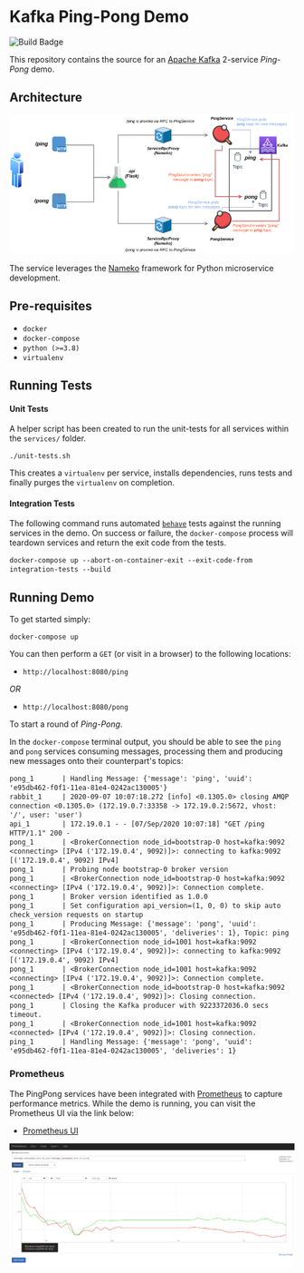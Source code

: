 # Kafka Ping-Pong Demo
 ![Build Badge](https://github.com/AndyMacDroo/kafka-ping-pong/workflows/tests/badge.svg)
 
This repository contains the source for an [Apache Kafka](https://kafka.apache.org/) 2-service _Ping-Pong_ demo.

## Architecture
![Ping-Pong Architecture](assets/architecture.png)

The service leverages the [Nameko](https://github.com/nameko/nameko) framework for Python microservice development.

## Pre-requisites

* `docker`
* `docker-compose`
* `python (>=3.8)`
* `virtualenv`

## Running Tests

#### Unit Tests

A helper script has been created to run the unit-tests for all services within the `services/` folder.

```shell script
./unit-tests.sh
```

This creates a `virtualenv` per service, installs dependencies, runs tests and finally purges the `virtualenv` on completion.

#### Integration Tests

The following command runs automated [`behave`](https://behave.readthedocs.io/en/latest/tutorial.html) tests against the running services in the demo.
On success or failure, the `docker-compose` process will teardown services and return the exit code from the tests.

```shell script
docker-compose up --abort-on-container-exit --exit-code-from integration-tests --build
```

## Running Demo

To get started simply:

```shell script
docker-compose up
```

You can then perform a `GET` (or visit in a browser) to the following locations:
 * `http://localhost:8080/ping` 
 
*OR*

 * `http://localhost:8080/pong`
 
To start a round of _Ping-Pong_.

In the `docker-compose` terminal output, you should be able to see the `ping` and `pong` services consuming messages, 
processing them and producing new messages onto their counterpart's topics:

```shell script
pong_1       | Handling Message: {'message': 'ping', 'uuid': 'e95db462-f0f1-11ea-81e4-0242ac130005'}
rabbit_1     | 2020-09-07 10:07:18.272 [info] <0.1305.0> closing AMQP connection <0.1305.0> (172.19.0.7:33358 -> 172.19.0.2:5672, vhost: '/', user: 'user')
api_1        | 172.19.0.1 - - [07/Sep/2020 10:07:18] "GET /ping HTTP/1.1" 200 -
pong_1       | <BrokerConnection node_id=bootstrap-0 host=kafka:9092 <connecting> [IPv4 ('172.19.0.4', 9092)]>: connecting to kafka:9092 [('172.19.0.4', 9092) IPv4]
pong_1       | Probing node bootstrap-0 broker version
pong_1       | <BrokerConnection node_id=bootstrap-0 host=kafka:9092 <connecting> [IPv4 ('172.19.0.4', 9092)]>: Connection complete.
pong_1       | Broker version identified as 1.0.0
pong_1       | Set configuration api_version=(1, 0, 0) to skip auto check_version requests on startup
pong_1       | Producing Message: {'message': 'pong', 'uuid': 'e95db462-f0f1-11ea-81e4-0242ac130005', 'deliveries': 1}, Topic: ping
pong_1       | <BrokerConnection node_id=1001 host=kafka:9092 <connecting> [IPv4 ('172.19.0.4', 9092)]>: connecting to kafka:9092 [('172.19.0.4', 9092) IPv4]
pong_1       | <BrokerConnection node_id=1001 host=kafka:9092 <connecting> [IPv4 ('172.19.0.4', 9092)]>: Connection complete.
pong_1       | <BrokerConnection node_id=bootstrap-0 host=kafka:9092 <connected> [IPv4 ('172.19.0.4', 9092)]>: Closing connection. 
pong_1       | Closing the Kafka producer with 9223372036.0 secs timeout.
pong_1       | <BrokerConnection node_id=1001 host=kafka:9092 <connected> [IPv4 ('172.19.0.4', 9092)]>: Closing connection. 
ping_1       | Handling Message: {'message': 'pong', 'uuid': 'e95db462-f0f1-11ea-81e4-0242ac130005', 'deliveries': 1}
```

### Prometheus

The PingPong services have been integrated with [Prometheus](https://prometheus.io/) to capture performance metrics. 
While the demo is running, you can visit the Prometheus UI via the link below:

* [Prometheus UI](http://localhost:9090/graph)

![Ping-Pong Architecture](assets/prometheus.png)